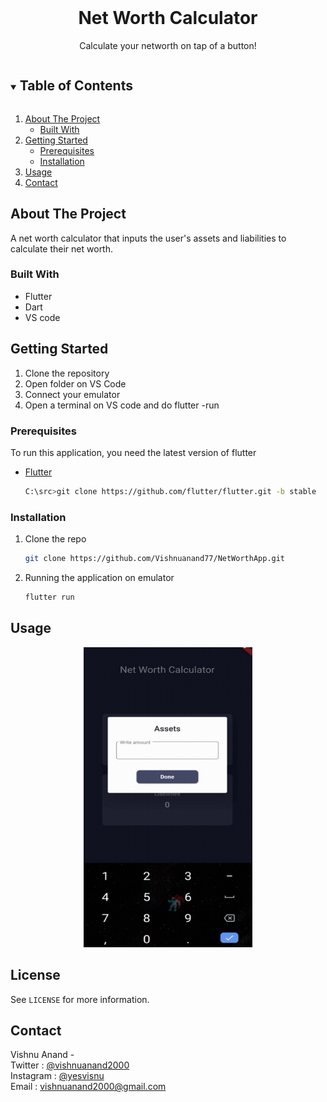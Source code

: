 
<!-- PROJECT LOGO -->
<br />
<p align="center">
  <h1 align="center">Net Worth Calculator</h1>

  <p align="center">
    Calculate your networth on tap of a button!
</p>



<!-- TABLE OF CONTENTS -->
<details open="open">
  <summary><h2 style="display: inline-block">Table of Contents</h2></summary>
  <ol>
    <li>
      <a href="#about-the-project">About The Project</a>
      <ul>
        <li><a href="#built-with">Built With</a></li>
      </ul>
    </li>
    <li>
      <a href="#getting-started">Getting Started</a>
      <ul>
        <li><a href="#prerequisites">Prerequisites</a></li>
        <li><a href="#installation">Installation</a></li>
      </ul>
    </li>
    <li><a href="#usage">Usage</a></li>
    <li><a href="#contact">Contact</a></li>
  </ol>
</details>



<!-- ABOUT THE PROJECT -->
## About The Project
A net worth calculator that inputs the user's assets and liabilities to calculate their net worth.

### Built With

* []() Flutter
* []() Dart
* []() VS code


<!-- GETTING STARTED -->
## Getting Started

1. Clone the repository
2. Open folder on VS Code
3. Connect your emulator
4. Open a terminal on VS code and do flutter -run

### Prerequisites

To run this application, you need the latest version of flutter
* [Flutter](https://flutter.dev/docs/get-started/install)
  ```sh
  C:\src>git clone https://github.com/flutter/flutter.git -b stable
  ```

### Installation

1. Clone the repo
   ```sh
   git clone https://github.com/Vishnuanand77/NetWorthApp.git
   ```
2. Running the application on emulator
   ```sh
   flutter run
   ```



<!-- USAGE EXAMPLES -->
## Usage
<p align = "center">
<img src="images/AppConcept.gif" width = 270 height = 480>


## License
See `LICENSE` for more information.



<!-- CONTACT -->
## Contact

Vishnu Anand - <br>
    Twitter : [@vishnuanand2000](https://twitter.com/vishnuanand2000) <br>
    Instagram : [@yesvisnu](https://www.instagram.com/yesvisnu/) <br>
    Email : vishnuanand2000@gmail.com
